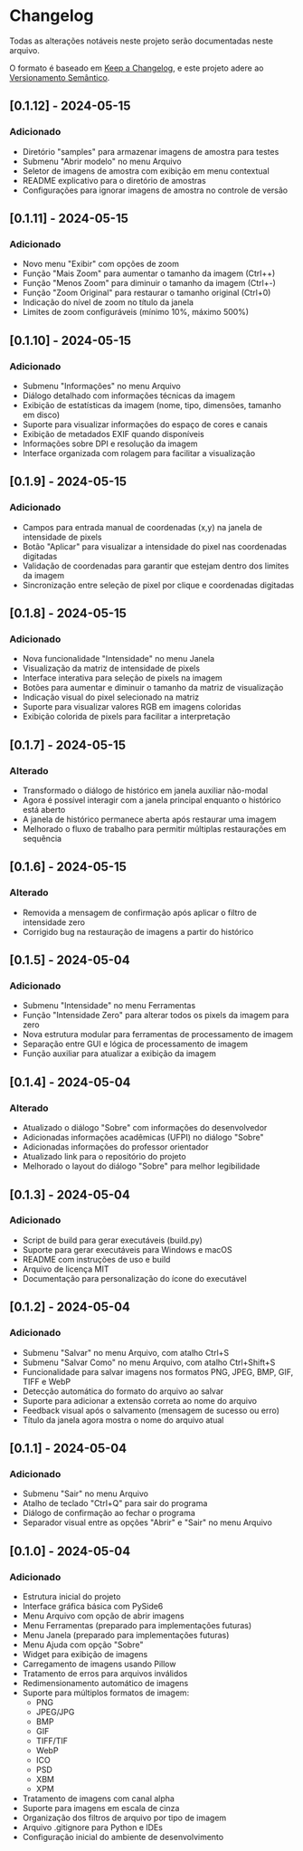 # Changelog

Todas as alterações notáveis neste projeto serão documentadas neste arquivo.

O formato é baseado em [Keep a Changelog](https://keepachangelog.com/pt-BR/1.0.0/),
e este projeto adere ao [Versionamento Semântico](https://semver.org/lang/pt-BR/).

## [0.1.12] - 2024-05-15

### Adicionado
- Diretório "samples" para armazenar imagens de amostra para testes
- Submenu "Abrir modelo" no menu Arquivo
- Seletor de imagens de amostra com exibição em menu contextual
- README explicativo para o diretório de amostras
- Configurações para ignorar imagens de amostra no controle de versão

## [0.1.11] - 2024-05-15

### Adicionado
- Novo menu "Exibir" com opções de zoom
- Função "Mais Zoom" para aumentar o tamanho da imagem (Ctrl++)
- Função "Menos Zoom" para diminuir o tamanho da imagem (Ctrl+-)
- Função "Zoom Original" para restaurar o tamanho original (Ctrl+0)
- Indicação do nível de zoom no título da janela
- Limites de zoom configuráveis (mínimo 10%, máximo 500%)

## [0.1.10] - 2024-05-15

### Adicionado
- Submenu "Informações" no menu Arquivo
- Diálogo detalhado com informações técnicas da imagem
- Exibição de estatísticas da imagem (nome, tipo, dimensões, tamanho em disco)
- Suporte para visualizar informações do espaço de cores e canais
- Exibição de metadados EXIF quando disponíveis
- Informações sobre DPI e resolução da imagem
- Interface organizada com rolagem para facilitar a visualização

## [0.1.9] - 2024-05-15

### Adicionado
- Campos para entrada manual de coordenadas (x,y) na janela de intensidade de pixels
- Botão "Aplicar" para visualizar a intensidade do pixel nas coordenadas digitadas
- Validação de coordenadas para garantir que estejam dentro dos limites da imagem
- Sincronização entre seleção de pixel por clique e coordenadas digitadas

## [0.1.8] - 2024-05-15

### Adicionado
- Nova funcionalidade "Intensidade" no menu Janela
- Visualização da matriz de intensidade de pixels
- Interface interativa para seleção de pixels na imagem
- Botões para aumentar e diminuir o tamanho da matriz de visualização
- Indicação visual do pixel selecionado na matriz
- Suporte para visualizar valores RGB em imagens coloridas
- Exibição colorida de pixels para facilitar a interpretação

## [0.1.7] - 2024-05-15

### Alterado
- Transformado o diálogo de histórico em janela auxiliar não-modal
- Agora é possível interagir com a janela principal enquanto o histórico está aberto
- A janela de histórico permanece aberta após restaurar uma imagem
- Melhorado o fluxo de trabalho para permitir múltiplas restaurações em sequência

## [0.1.6] - 2024-05-15

### Alterado
- Removida a mensagem de confirmação após aplicar o filtro de intensidade zero
- Corrigido bug na restauração de imagens a partir do histórico

## [0.1.5] - 2024-05-04

### Adicionado
- Submenu "Intensidade" no menu Ferramentas
- Função "Intensidade Zero" para alterar todos os pixels da imagem para zero
- Nova estrutura modular para ferramentas de processamento de imagem
- Separação entre GUI e lógica de processamento de imagem
- Função auxiliar para atualizar a exibição da imagem

## [0.1.4] - 2024-05-04

### Alterado
- Atualizado o diálogo "Sobre" com informações do desenvolvedor
- Adicionadas informações acadêmicas (UFPI) no diálogo "Sobre" 
- Adicionadas informações do professor orientador
- Atualizado link para o repositório do projeto
- Melhorado o layout do diálogo "Sobre" para melhor legibilidade

## [0.1.3] - 2024-05-04

### Adicionado
- Script de build para gerar executáveis (build.py)
- Suporte para gerar executáveis para Windows e macOS
- README com instruções de uso e build
- Arquivo de licença MIT
- Documentação para personalização do ícone do executável

## [0.1.2] - 2024-05-04

### Adicionado
- Submenu "Salvar" no menu Arquivo, com atalho Ctrl+S
- Submenu "Salvar Como" no menu Arquivo, com atalho Ctrl+Shift+S
- Funcionalidade para salvar imagens nos formatos PNG, JPEG, BMP, GIF, TIFF e WebP
- Detecção automática do formato do arquivo ao salvar
- Suporte para adicionar a extensão correta ao nome do arquivo
- Feedback visual após o salvamento (mensagem de sucesso ou erro)
- Título da janela agora mostra o nome do arquivo atual

## [0.1.1] - 2024-05-04

### Adicionado
- Submenu "Sair" no menu Arquivo
- Atalho de teclado "Ctrl+Q" para sair do programa
- Diálogo de confirmação ao fechar o programa
- Separador visual entre as opções "Abrir" e "Sair" no menu Arquivo

## [0.1.0] - 2024-05-04

### Adicionado
- Estrutura inicial do projeto
- Interface gráfica básica com PySide6
- Menu Arquivo com opção de abrir imagens
- Menu Ferramentas (preparado para implementações futuras)
- Menu Janela (preparado para implementações futuras)
- Menu Ajuda com opção "Sobre"
- Widget para exibição de imagens
- Carregamento de imagens usando Pillow
- Tratamento de erros para arquivos inválidos
- Redimensionamento automático de imagens
- Suporte para múltiplos formatos de imagem:
  - PNG
  - JPEG/JPG
  - BMP
  - GIF
  - TIFF/TIF
  - WebP
  - ICO
  - PSD
  - XBM
  - XPM
- Tratamento de imagens com canal alpha
- Suporte para imagens em escala de cinza
- Organização dos filtros de arquivo por tipo de imagem
- Arquivo .gitignore para Python e IDEs
- Configuração inicial do ambiente de desenvolvimento 